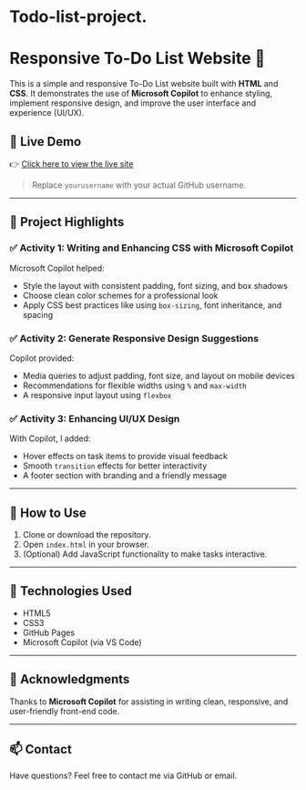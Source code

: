 # Todo-list-project.
# Responsive To-Do List Website 📝

This is a simple and responsive To-Do List website built with **HTML** and **CSS**. It demonstrates the use of **Microsoft Copilot** to enhance styling, implement responsive design, and improve the user interface and experience (UI/UX).

## 🔗 Live Demo

👉 [Click here to view the live site](https://yourusername.github.io/todo-list-project/)

> Replace `yourusername` with your actual GitHub username.

---

## 📌 Project Highlights

### ✅ Activity 1: Writing and Enhancing CSS with Microsoft Copilot

Microsoft Copilot helped:
- Style the layout with consistent padding, font sizing, and box shadows
- Choose clean color schemes for a professional look
- Apply CSS best practices like using `box-sizing`, font inheritance, and spacing

### ✅ Activity 2: Generate Responsive Design Suggestions

Copilot provided:
- Media queries to adjust padding, font size, and layout on mobile devices
- Recommendations for flexible widths using `%` and `max-width`
- A responsive input layout using `flexbox`

### ✅ Activity 3: Enhancing UI/UX Design

With Copilot, I added:
- Hover effects on task items to provide visual feedback
- Smooth `transition` effects for better interactivity
- A footer section with branding and a friendly message

---

## 🚀 How to Use

1. Clone or download the repository.
2. Open `index.html` in your browser.
3. (Optional) Add JavaScript functionality to make tasks interactive.

---

## 📂 Technologies Used

- HTML5
- CSS3
- GitHub Pages
- Microsoft Copilot (via VS Code)

---

## 🙌 Acknowledgments

Thanks to **Microsoft Copilot** for assisting in writing clean, responsive, and user-friendly front-end code.

---

## 📫 Contact

Have questions? Feel free to contact me via GitHub or email.

